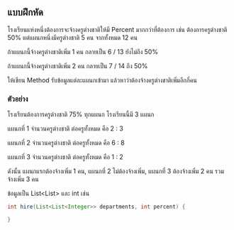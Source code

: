 
## แบบฝึกหัด

โรงเรียนแห่งหนึ่งต้องการจะจ้างครูต่างชาติให้มี Percent มากกว่าที่ต้องการ
เช่น ต้องการครูต่างชาติ 50% แต่แผนกหนึ่งมีครูต่างชาติ 5 คน จากทั้งหมด 12 คน

ถ้าแผนกนี้จ้างครูต่างชาติเพิ่ม 1 คน กลายเป็น 6 / 13 ยังไม่ถึง 50%

ถ้าแผนกนี้จ้างครูต่างชาติเพิ่ม 2 คน กลายเป็น 7 / 14 ถึง 50%

ให้เขียน Method รับข้อมูลแต่ละแผนกเข้ามา แล้วหาว่าต้องจ้างครูต่างชาติเพิ่มอีกกี่คน

### ตัวอย่าง

โรงเรียนต้องการครูต่างชาติ 75% ทุกแผนก โรงเรียนนี้มี 3 แผนก 

แผนกที่ 1 จำนวนครูต่างชาติ ต่อครูทั้งหมด คือ 2 : 3

แผนกที่ 2 จำนวนครูต่างชาติ ต่อครูทั้งหมด คือ 6 : 8

แผนกที่ 3 จำนวนครูต่างชาติ ต่อครูทั้งหมด คือ 1 : 2

ดังนั้น แผนกแรกต้องจ้างเพิ่ม 1 คน, แผนกที่ 2 ไม่ต้องจ้างเพิ่ม, แผนกที่ 3 ต้องจ้างเพิ่ม 2 คน
รวมจ้างเพิ่ม 3 คน

ข้อมูลเป็น List<List<Integer>> และ int เช่น
```java
int hire(List<List<Integer>> departments, int percent) {

}
```
  
